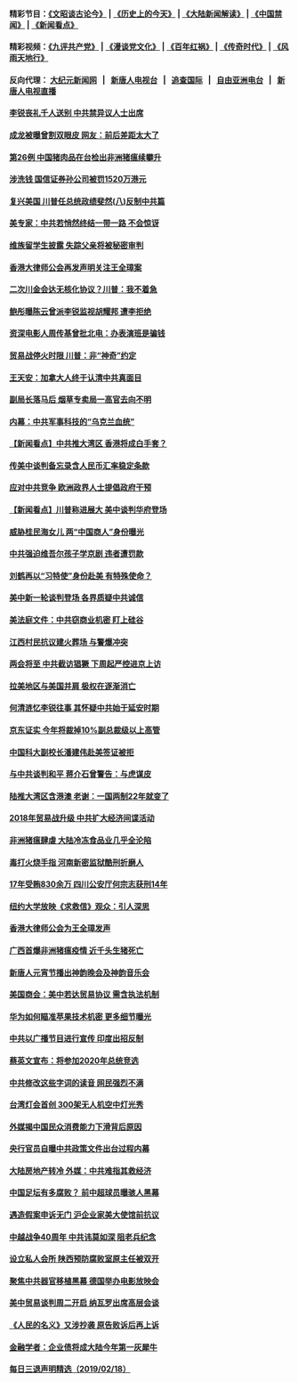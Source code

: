#### 精彩节目：[《文昭谈古论今》](http://155.138.201.177/wenzhao) | [《历史上的今天》](http://155.138.201.177/today-in-history) | [《大陆新闻解读》](http://155.138.201.177/ntdtv-comedy) | [《中国禁闻》](http://155.138.201.177/ntdtv-news) | [《新闻看点》](http://155.138.201.177/news-insight) 

 #### 精彩视频：[《九评共产党》](http://155.138.201.177:10000/videos/jiuping) | [《漫谈党文化》](http://155.138.201.177:10000/videos/mtdwh) | [《百年红祸》](http://155.138.201.177:10000/videos/bnhh) | [《传奇时代》](http://155.138.201.177:10000/videos/legend) | [《风雨天地行》](http://155.138.201.177:10000/videos/fytdx) 

 #### 反向代理： [大纪元新闻网](http://155.138.201.177:10080/) &nbsp;&nbsp;|&nbsp;&nbsp; [新唐人电视台](http://155.138.201.177:8000/) &nbsp;&nbsp;|&nbsp;&nbsp; [追查国际](http://155.138.201.177:10010/) &nbsp;&nbsp;|&nbsp;&nbsp; [自由亚洲电台](http://155.138.201.177:9800/) &nbsp;&nbsp;|&nbsp;&nbsp; [新唐人电视直播](http://155.138.201.177/) 

#### [李锐丧礼千人送别 中共禁异议人士出席](../pages/nsc413/n11057125.md?t=02200637) 

#### [成龙被曝曾割双眼皮 网友：前后差距太大了](../pages/nsc413/n11056704.md?t=02200637) 


#### [第26例 中国猪肉品在台检出非洲猪瘟续攀升](../pages/nsc413/n11057063.md?t=02200637) 

#### [涉洗钱 国信证券孙公司被罚1520万港元](../pages/nsc413/n11057017.md?t=02200637) 

#### [复兴美国 川普任总统政绩斐然(八)反制中共篇](../pages/nsc413/n11056293.md?t=02200637) 

#### [美专家：中共若悄然终结一带一路 不会惊讶](../pages/nsc413/n11056164.md?t=02200637) 

#### [维族留学生披露 失踪父亲将被秘密审判](../pages/nsc413/n11056659.md?t=02200637) 

#### [香港大律师公会再发声明关注王全璋案](../pages/nsc413/n11056857.md?t=02200637) 

#### [二次川金会达无核化协议？川普：我不着急](../pages/nsc413/n11056688.md?t=02200637) 

#### [鲍彤曝陈云曾派李锐监视胡耀邦 遭李拒绝](../pages/nsc413/n11056470.md?t=02200637) 

#### [资深电影人周传基曾批北电：办表演班是骗钱](../pages/nsc413/n11056113.md?t=02200637) 

#### [贸易战停火时限 川普：非“神奇”约定](../pages/nsc413/n11056584.md?t=02200637) 

#### [王天安：加拿大人终于认清中共真面目](../pages/nsc413/n11056452.md?t=02200637) 

#### [副局长落马后 烟草专卖局一高官去向不明](../pages/nsc413/n11054624.md?t=02200637) 

#### [内幕：中共军事科技的“乌克兰血统”](../pages/nsc413/n11055011.md?t=02200637) 

#### [【新闻看点】中共推大湾区 香港将成白手套？](../pages/nsc413/n11056263.md?t=02200637) 

#### [传美中谈判备忘录含人民币汇率稳定条款](../pages/nsc413/n11056343.md?t=02200637) 

#### [应对中共竞争 欧洲政界人士提倡政府干预](../pages/nsc413/n11056499.md?t=02200637) 

#### [【新闻看点】川普称进展大 美中谈判华府登场](../pages/nsc413/n11056046.md?t=02200637) 

#### [威胁桂民海女儿 两“中国商人”身份曝光](../pages/nsc413/n11056382.md?t=02200637) 

#### [中共强迫维吾尔孩子学京剧 违者遭罚款](../pages/nsc413/n11056317.md?t=02200637) 

#### [刘鹤再以“习特使”身份赴美 有特殊使命？](../pages/nsc413/n11055937.md?t=02200637) 

#### [美中新一轮谈判登场 各界质疑中共诚信](../pages/nsc413/n11056303.md?t=02200637) 

#### [美法庭文件：中共窃商业机密 盯上硅谷](../pages/nsc413/n11056260.md?t=02200637) 

#### [江西村民抗议建火葬场 与警爆冲突](../pages/nsc413/n11056246.md?t=02200637) 

#### [两会将至 中共截访猖獗 下周起严控进京上访](../pages/nsc413/n11055690.md?t=02200637) 

#### [拉美地区与美国并肩 极权在逐渐消亡](../pages/nsc413/n11055134.md?t=02200637) 

#### [何清涟忆李锐往事 其怀疑中共始于延安时期](../pages/nsc413/n11056087.md?t=02200637) 

#### [京东证实 今年将裁掉10%副总裁级以上高管](../pages/nsc413/n11055891.md?t=02200637) 

#### [中国科大副校长潘建伟赴美签证被拒](../pages/nsc413/n11056129.md?t=02200637) 

#### [与中共谈判和平 蒋介石曾警告：与虎谋皮](../pages/nsc413/n11055673.md?t=02200637) 

#### [陆推大湾区含港澳 老谢：一国两制22年就变了](../pages/nsc413/n11054636.md?t=02200637) 

#### [2018年贸易战升级 中共扩大经济间谍活动](../pages/nsc413/n11056018.md?t=02200637) 

#### [非洲猪瘟肆虐 大陆冷冻食品业几乎全沦陷](../pages/nsc413/n11056016.md?t=02200637) 

#### [毒打火烧手指  河南新密监狱酷刑折磨人](../pages/nsc413/n11055592.md?t=02200637) 

#### [17年受贿830余万 四川公安厅何宗志获刑14年](../pages/nsc413/n11055597.md?t=02200637) 

#### [纽约大学放映《求救信》观众：引人深思](../pages/nsc413/n11054864.md?t=02200637) 

#### [香港大律师公会为王全璋发声](../pages/nsc413/n11055912.md?t=02200637) 

#### [广西首爆非洲猪瘟疫情 近千头生猪死亡](../pages/nsc413/n11055354.md?t=02200637) 

#### [新唐人元宵节播出神韵晚会及神韵音乐会](../pages/nsc413/n11043038.md?t=02200637) 

#### [美国商会：美中若达贸易协议 需含执法机制](../pages/nsc413/n11054711.md?t=02200637) 


#### [华为如何瞄准苹果技术机密 更多细节曝光](../pages/nsc413/n11054354.md?t=02200637) 

#### [中共以广播节目进行宣传 印度出招反制](../pages/nsc413/n11055431.md?t=02200637) 

#### [蔡英文宣布：将参加2020年总统竞选](../pages/nsc413/n11055416.md?t=02200637) 

#### [中共修改这些字词的读音 网民强烈不满](../pages/nsc413/n11054891.md?t=02200637) 

#### [台湾灯会首创 300架无人机空中灯光秀](../pages/nsc413/n11055497.md?t=02200637) 

#### [外媒揭中国民众消费能力下滑背后原因](../pages/nsc413/n11055133.md?t=02200637) 

#### [央行官员自曝中共政策文件出台过程内幕](../pages/nsc413/n11055056.md?t=02200637) 

#### [大陆房地产转冷 外媒：中共难指其救经济](../pages/nsc413/n11054701.md?t=02200637) 

#### [中国足坛有多腐败？ 前中超球员曝骇人黑幕](../pages/nsc413/n11054239.md?t=02200637) 

#### [遇造假案申诉无门 沪企业家美大使馆前抗议](../pages/nsc413/n11054131.md?t=02200637) 

#### [中越战争40周年 中共讳莫如深 阻老兵纪念](../pages/nsc413/n11054519.md?t=02200637) 

#### [设立私人会所 陕西预防腐败室原主任被双开](../pages/nsc413/n11054761.md?t=02200637) 

#### [聚焦中共器官移植黑幕 德国举办电影放映会](../pages/nsc413/n11053319.md?t=02200637) 

#### [美中贸易谈判周二开启 纳瓦罗出席高层会谈](../pages/nsc413/n11054651.md?t=02200637) 

#### [《人民的名义》又涉抄袭 原告败诉后再上诉](../pages/nsc413/n11054500.md?t=02200637) 

#### [金融学者：企业债将成大陆今年第一灰犀牛](../pages/nsc413/n11054331.md?t=02200637) 

#### [每日三退声明精选（2019/02/18）](../pages/nsc413/n11054730.md?t=02200637) 

